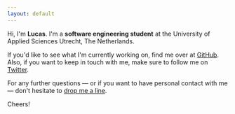 ```yaml
---
layout: default
---
```


Hi, I'm **Lucas**. I'm a **software engineering student** at the University of Applied Sciences Utrecht, The Netherlands.

If you'd like to see what I'm currently working on, find me over at [GitHub](https://github.com/lucaslampe/). Also, if you want to keep in touch with me, make sure to follow me on [Twitter](https://twitter.com/lucaslmpe).

For any further questions — or if you want to have personal contact with me — don't hesitate to [drop me a line](mailto:lucaslampe@gmail.com).

Cheers!
